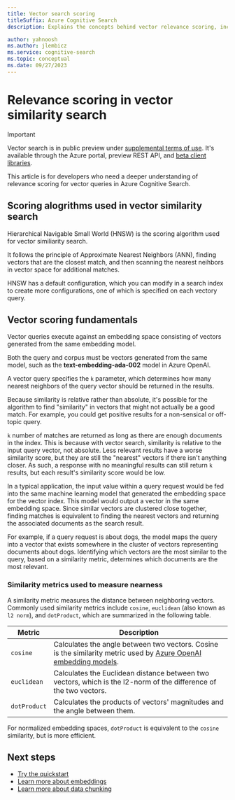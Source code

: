 ```yaml
---
title: Vector search scoring
titleSuffix: Azure Cognitive Search
description: Explains the concepts behind vector relevance scoring, including how matches are found in vector space and ranked in search results.

author: yahnoosh
ms.author: jlembicz
ms.service: cognitive-search
ms.topic: conceptual
ms.date: 09/27/2023
---
```


# Relevance scoring in vector similarity search

> [!IMPORTANT]
> Vector search is in public preview under [supplemental terms of use](https://azure.microsoft.com/support/legal/preview-supplemental-terms/). It's available through the Azure portal, preview REST API, and [beta client libraries](https://github.com/Azure/cognitive-search-vector-pr#readme).

This article is for developers who need a deeper understanding of relevance scoring for vector queries in Azure Cognitive Search.

## Scoring alogrithms used in vector similarity search

Hierarchical Navigable Small World (HNSW) is the scoring algorithm used for vector similiarity search.

It follows the principle of Approximate Nearest Neighbors (ANN), finding vectors that are the closest match, and then scanning the nearest neihbors in vector space for additional matches.

HNSW has a default configuration, which you can modify in a search index to create more configurations, one of which is specified on each vectory query.

## Vector scoring fundamentals

Vector queries execute against an embedding space consisting of vectors generated from the same embedding model. 

Both the query and corpus must be vectors generated from the same model, such as the **text-embedding-ada-002** model in Azure OpenAI.

A vector query specifies the `k` parameter, which determines how many nearest neighbors of the query vector should be returned in the results. 

Because similarity is relative rather than absolute, it's possible for the algorithm to find "similarity" in vectors that might not actually be a good match. For example, you could get positive results for a non-sensical or off-topic query.

  `k` number of matches are returned as long as there are enough documents in the index. This is because with vector search, similarity is relative to the input query vector, not absolute. Less relevant results have a worse similarity score, but they are still the "nearest" vectors if there isn't anything closer. As such, a response with no meaningful results can still return `k` results, but each result's similarity score would be low.

In a typical application, the input value within a query request would be fed into the same machine learning model that generated the embedding space for the vector index. This model would output a vector in the same embedding space. Since similar vectors are clustered close together, finding matches is equivalent to finding the nearest vectors and returning the associated documents as the search result.

For example, if a query request is about dogs, the model maps the query into a vector that exists somewhere in the cluster of vectors representing documents about dogs. Identifying which vectors are the most similar to the query, based on a similarity metric, determines which documents are the most relevant.

### Similarity metrics used to measure nearness

A similarity metric measures the distance between neighboring vectors. Commonly used similarity metrics include `cosine`, `euclidean` (also known as `l2 norm`), and `dotProduct`, which are summarized in the following table.

| Metric | Description |
|--------|-------------|
| `cosine` | Calculates the angle between two vectors. Cosine is the similarity metric used by [Azure OpenAI embedding models](/azure/ai-services/openai/concepts/understand-embeddings#cosine-similarity). |
| `euclidean` | Calculates the Euclidean distance between two vectors, which is the l2-norm of the difference of the two vectors. |
| `dotProduct` | Calculates the products of vectors' magnitudes and the angle between them. |

For normalized embedding spaces, `dotProduct` is equivalent to the `cosine` similarity, but is more efficient.

## Next steps

+ [Try the quickstart](search-get-started-vector.md)
+ [Learn more about embeddings](vector-search-how-to-generate-embeddings.md)
+ [Learn more about data chunking](vector-search-how-to-chunk-documents.md)
